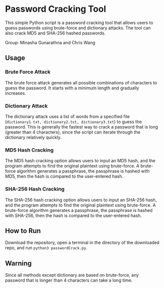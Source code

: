 # Password Cracking Tool

This simple Python script is a password cracking tool that allows users to guess passwords using brute-force and dictionary attacks. The tool can also crack MD5 and SHA-256 hashed passwords.

Group: Minasha Gunarathna and Chris Wang

## Usage

### Brute Force Attack

The brute force attack generates all possible combinations of characters to guess the password. It starts with a minimum length and gradually increases.

### Dictionary Attack

The dictionary attack uses a list of words from a specified file (`dictionary1.txt, dictionary2.txt, dictionary3.txt`) to guess the password. This is generally the fastest way to crack a password that is long (greater than 4 characters), since the script can iterate through the dictionary relatively quickly.

### MD5 Hash Cracking

The MD5 hash cracking option allows users to input an MD5 hash, and the program attempts to find the original plaintext using brute-force. A brute-force algorithm generates a passphrase, the passphrase is hashed with MD5, then the hash is compared to the user-entered hash.

### SHA-256 Hash Cracking

The SHA-256 hash cracking option allows users to input an SHA-256 hash, and the program attempts to find the original plaintext using brute-force. A brute-force algorithm generates a passphrase, the passphrase is hashed with SHA-256, then the hash is compared to the user-entered hash.

## How to Run

Download the repository, open a terminal in the directory of the downloaded repo, and run `python3 passwordCrack.py`.

## Warning

Since all methods except dictionary are based on brute-force, any password that is longer than 4 characters can take a long time.
